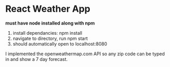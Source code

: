 # React Weather App
**must have node installed along with npm**
1) install dependancies: npm install
2) navigate to directory, run npm start
3) should automatically open to localhost:8080

I implemented the openweathermap.com API so any zip code can be typed in and show a 7 day forecast.

